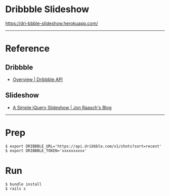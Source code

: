 # Dribbble Slideshow

https://dri-bbble-slideshow.herokuapp.com/

---

# Reference

## Dribbble
- [Overview \| Dribbble API](http://developer.dribbble.com/v1/)

## Slideshow
- [A Simple jQuery Slideshow \| Jon Raasch's Blog](http://jonraasch.com/blog/a-simple-jquery-slideshow)

---

# Prep

```
$ export DRIBBBLE_URL='https://api.dribbble.com/v1/shots?sort=recent'
$ export DRIBBBLE_TOKEN='xxxxxxxxxx'
```

# Run

```
$ bundle install
$ rails s
```
